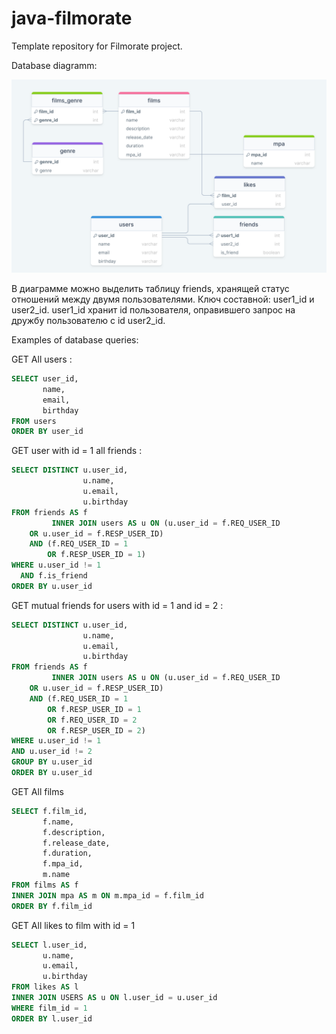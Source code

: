 # java-filmorate
Template repository for Filmorate project.


Database diagramm:

![This is an image](src/main/resources/database_diagramm.png)

В диаграмме можно выделить таблицу friends, хранящей статус отношений
между двумя пользователями. Ключ составной: user1_id и user2_id.
user1_id хранит id пользователя, оправившего запрос на дружбу пользователю
с id user2_id.

Examples of database queries:

GET All users :
```SQL
SELECT user_id,  
       name,  
       email,  
       birthday  
FROM users  
ORDER BY user_id  
```
GET user with id = 1 all friends :
```SQL
SELECT DISTINCT u.user_id,
                u.name,
                u.email,
                u.birthday
FROM friends AS f
         INNER JOIN users AS u ON (u.user_id = f.REQ_USER_ID
    OR u.user_id = f.RESP_USER_ID)
    AND (f.REQ_USER_ID = 1
        OR f.RESP_USER_ID = 1)
WHERE u.user_id != 1
  AND f.is_friend
ORDER BY u.user_id       
 ```
GET mutual friends for users with id = 1 and id = 2 :
 ```SQL
 SELECT DISTINCT u.user_id,
                 u.name,
                 u.email,
                 u.birthday
 FROM friends AS f
          INNER JOIN users AS u ON (u.user_id = f.REQ_USER_ID
     OR u.user_id = f.RESP_USER_ID)
     AND (f.REQ_USER_ID = 1
         OR f.RESP_USER_ID = 1
         OR f.REQ_USER_ID = 2
         OR f.RESP_USER_ID = 2)
 WHERE u.user_id != 1
 AND u.user_id != 2
 GROUP BY u.user_id 
 ORDER BY u.user_id
 ```
GET All films

```SQL
SELECT f.film_id,
       f.name,
       f.description,
       f.release_date,
       f.duration,
       f.mpa_id,
       m.name
FROM films AS f
INNER JOIN mpa AS m ON m.mpa_id = f.film_id
ORDER BY f.film_id
```

GET All likes to film with id = 1
```SQL
SELECT l.user_id,
       u.name,
       u.email,
       u.birthday
FROM likes AS l
INNER JOIN USERS AS u ON l.user_id = u.user_id
WHERE film_id = 1
ORDER BY l.user_id
```

